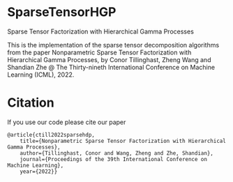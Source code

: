 # SparseTensorHGP

Sparse Tensor Factorization with Hierarchical Gamma Processes

This is the implementation of the sparse tensor decomposition algorithms from the paper Nonparametric Sparse Tensor Factorization with Hierarchical Gamma Processes, by Conor Tillinghast, Zheng Wang and Shandian Zhe @ The Thirty-nineth International Conference on Machine Learning (ICML), 2022.

# Citation

If you use our code please cite our paper

```
@article{ctill2022sparsehdp,
	title={Nonparametric Sparse Tensor Factorization with Hierarchical Gamma Processes}, 
	author={Tillinghast, Conor and Wang, Zheng and Zhe, Shandian},
	journal={Proceedings of the 39th International Conference on Machine Learning},
	year={2022}}
  ```

